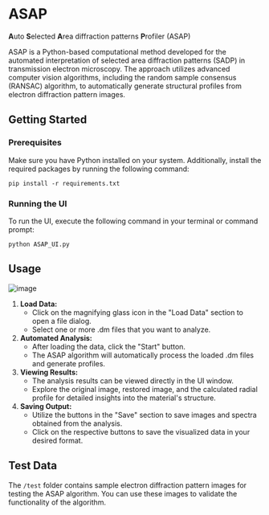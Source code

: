 # ASAP
**A**uto **S**elected **A**rea diffraction patterns **P**rofiler (ASAP)

ASAP is a Python-based computational method developed for the automated interpretation of selected area diffraction patterns (SADP) in transmission electron microscopy. The approach utilizes advanced computer vision algorithms, including the random sample consensus (RANSAC) algorithm, to automatically generate structural profiles from electron diffraction pattern images.

## Getting Started
### Prerequisites
Make sure you have Python installed on your system. Additionally, install the required packages by running the following command:
```
pip install -r requirements.txt
```
### Running the UI
To run the UI, execute the following command in your terminal or command prompt:
```
python ASAP_UI.py
```

## Usage
![image](https://github.com/sooyeonLim/ASAP/assets/52401652/ac5976af-0633-4b84-879f-4d17337f29d6)
1. **Load Data:**
    - Click on the magnifying glass icon in the "Load Data" section to open a file dialog.
    - Select one or more .dm files that you want to analyze.
2. **Automated Analysis:**
    - After loading the data, click the "Start" button.
    - The ASAP algorithm will automatically process the loaded .dm files and generate profiles.
3. **Viewing Results:**
    - The analysis results can be viewed directly in the UI window.
    - Explore the original image, restored image, and the calculated radial profile for detailed insights into the material's structure.
4. **Saving Output:**
    - Utilize the buttons in the "Save" section to save images and spectra obtained from the analysis.
    - Click on the respective buttons to save the visualized data in your desired format.

## Test Data
The `/test` folder contains sample electron diffraction pattern images for testing the ASAP algorithm. You can use these images to validate the functionality of the algorithm.
